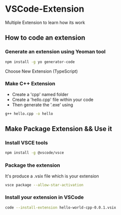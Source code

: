 # VSCode-Extension
Multiple Extension to learn how its work

## How to code an extension
### Generate an extension using Yeoman tool
```sh
npm install -g yo generator-code
```
Choose New Extension (TypeScript)
### Make C++ Extension
- Create a 'cpp' named folder
- Create a 'hello.cpp' file within your code
- Then generate the '.exe' using
```sh
g++ hello.cpp -o hello
```
## Make Package Extension && Use it
### Install VSCE tools
```sh
npm install -g @vscode/vsce
```
### Package the extension
It's produce a .vsix file which is your extension
```sh
vsce package --allow-star-activation
```
### Install your extension in VSCode
```sh
code --install-extension hello-world-cpp-0.0.1.vsix
```